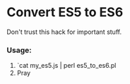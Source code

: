 Convert ES5 to ES6
=======================

Don't trust this hack for important stuff.

### Usage:

1. `cat my_es5.js | perl es5_to_es6.pl
2. Pray
